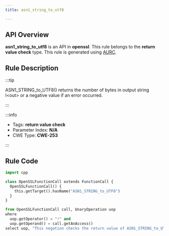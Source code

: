 ```yaml
---
title: asn1_string_to_utf8

---
```



## API Overview
**asn1_string_to_utf8** is an API in **openssl**. This rule belongs to the **return value check** type. This rule is generated using [AURC](../../tools/AURC).
## Rule Description

:::tip

ASN1_STRING_to_UTF8() returns the number of bytes in output string I\<out\> or a negative value if an error occurred.

:::

:::info

- Tags: **return value check**
- Parameter Index: **N/A**
- CWE Type: **CWE-253**

:::

## Rule Code
```python
import cpp

class OpenSSLFunctionCall extends FunctionCall {
  OpenSSLFunctionCall() {
    this.getTarget().hasName("ASN1_STRING_to_UTF8")
  }
}

from OpenSSLFunctionCall call, UnaryOperation uop
where
  uop.getOperator() = "!" and
  uop.getOperand() = call.getAnAccess()
select uop, "This negation checks the return value of ASN1_STRING_to_UTF8."
```
